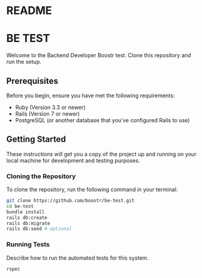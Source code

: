 # README

# BE TEST

Welcome to the Backend Developer Boostr test. Clone this repository and run the setup.

## Prerequisites

Before you begin, ensure you have met the following requirements:
- Ruby (Version 3.3 or newer)
- Rails (Version 7 or newer)
- PostgreSQL (or another database that you've configured Rails to use)

## Getting Started

These instructions will get you a copy of the project up and running on your local machine for development and testing purposes.

### Cloning the Repository

To clone the repository, run the following command in your terminal:

```bash
git clone https://github.com/boostr/be-test.git
cd be-test
bundle install
rails db:create
rails db:migrate
rails db:seed # optional
```
### Running Tests
Describe how to run the automated tests for this system.

```bash
rspec
```
